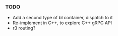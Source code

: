 ### TODO

- Add a second type of bl container, dispatch to it
- Re-implement in C++, to explore C++ gRPC API
- r3 routing?
